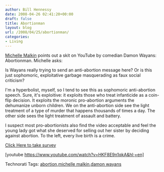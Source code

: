 ```yaml
---
author: Bill Hennessy
date: 2008-04-26 02:41:20+00:00
draft: false
title: Abortionman
layout: blog
url: /2008/04/25/abortionman/
categories:
- Living
---
```


[Michelle Malkin](https://michellemalkin.com/2008/04/25/the-debate-over-abortion-man/) points out a skit on YouTube by comedian Damon Wayans: Abortionman. Michelle asks:

 

Is Wayans really trying to send an anti-abortion message here? Or is this just sophomoric, exploitative garbage masquerading as faux social criticism?

 

I'm a hyperbolist, myself, so I tend to see this as sophomoric anti-abortion speech. Sure, it's exploitive: it exploits those who treat infanticide as a coin-flip decision. It exploits the moronic pro-abortion arguments the dehumanize unborn children. We on the anti-abortion side see the light treatment of a type of murder that happens thousands of times a day. The other side sees the light treatment of assault and battery.

 

I suspect most pro-abortionists also find the video acceptable and feel the young lady got what she deserved for selling out her sister by deciding against abortion. To the left, every live birth is a crime.

 

[Click Here to take survey](https://www.surveymonkey.com/s.aspx?sm=zeM2JzaSb_2fyd6wp3UKctZQ_3d_3d)

 

 

[youtube https://www.youtube.com/watch?v=HKF8E9n1qkA&hl;=en] 

 

Technorati Tags: [abortion](https://technorati.com/tags/abortion),[michelle malkin](https://technorati.com/tags/michelle%20malkin),[damon wayans](https://technorati.com/tags/damon%20wayans)
